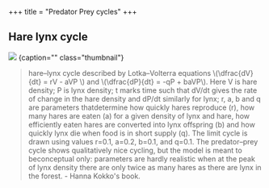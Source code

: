 +++
title = "Predator Prey cycles"
+++

## Hare lynx cycle
![](../images/lynx-hare-cycle.png)
{caption="" class="thumbnail"}

> hare–lynx cycle described by Lotka–Volterra equations \\(\dfrac{dV}{dt} = rV - aVP \\) and \\(\dfrac{dP}{dt} = -qP + baVP\\). Here V is hare density; P is lynx density; t marks time such that dV/dt gives the rate of change in the hare density and dP/dt similarly for lynx; r, a, b and q are parameters thatdetermine how quickly hares reproduce (r), how many hares are eaten (a) for a given density of lynx and hare, how efficiently eaten hares are converted into lynx offspring (b) and how quickly lynx die when food is in short supply (q). The limit cycle is drawn using values r=0.1, a=0.2, b=0.1, and q=0.1. The predator–prey cycle shows qualitatively nice cycling, but the model is meant to beconceptual only: parameters are hardly realistic when at the peak of lynx density there are only twice as many hares as there are lynx in the forest. - Hanna Kokko's book.

